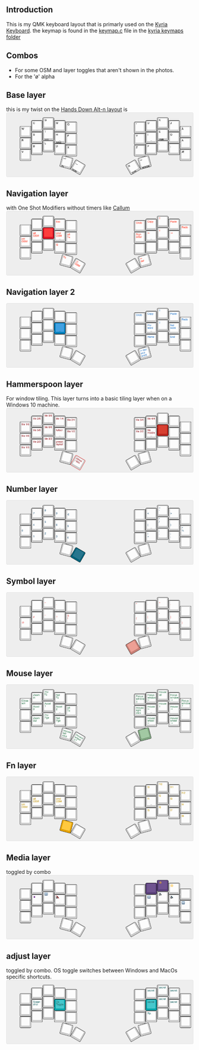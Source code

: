 ## Introduction
This is my QMK keyboard layout that is primarly used on the [Kyria Keyboard](https://splitkb.com). 
the keymap is found in the [keymap.c](https://github.com/mrkskk/qmk_firmware/tree/review/8591/keyboards/kyria/keymaps/mrkskk/keymap.c) file in the [kyria keymaps folder](https://github.com/mrkskk/qmk_firmware/tree/review/8591/keyboards/kyria/keymaps/)

## Combos

- For some OSM and layer toggles that aren't shown in the photos.  
- For the 'ø' alpha

## Base layer
this is my twist on the [Hands Down Alt-n layout](https://sites.google.com/alanreiser.com/handsdown)
is
![base](pictures/kyria-base-layer.png)

## Navigation layer
with One Shot Modifiers without timers like [Callum](https://github.com/callum-oakley/qmk_firmware/tree/master/users/callum)  
![nav](pictures/kyria-nav.png)
## Navigation layer 2 
![nav2](pictures/kyria-nav2-layer.png)
## Hammerspoon layer
For window tiling. This layer turns into a basic tiling layer when on a Windows 10 machine. 
![hammerspoon](pictures/kyria-hammerspoon-layer.png)
## Number layer
![numbers](pictures/kyria-numbers.png)  
## Symbol layer
![symbols](pictures/kyria-symbols.png)
## Mouse layer
![Mouse](pictures/kyria-mouse-layer.png)
## Fn layer
![fn](pictures/kyria-fn-layer.png)
## Media layer
toggled by combo
![media](pictures/kyria-media-layer.png)
## adjust layer
toggled by combo. OS toggle switches between Windows and MacOs specific shortcuts. 
![adjust](pictures/kyria-adjust-layer.png)


